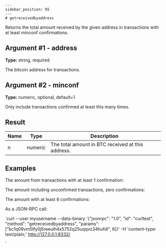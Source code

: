 
    ---
    sidebar_position: 95
    ---
    # getreceivedbyaddress

Returns the total amount received by the given address in transactions with at least minconf confirmations.

## Argument #1 - address

**Type:** string, required

The bitcoin address for transactions.

## Argument #2 - minconf

**Type:** numeric, optional, default=1

Only include transactions confirmed at least this many times.

## Result

| Name | Type    | Description                                       |
| ---- | ------- | ------------------------------------------------- |
| n    | numeric | The total amount in BTC received at this address. |

## Examples

The amount from transactions with at least 1 confirmation:

The amount including unconfirmed transactions, zero confirmations:

The amount with at least 6 confirmations:

As a JSON-RPC call:

`curl --user myusername --data-binary '{"jsonrpc": "1.0", "id": "curltest", "method": "getreceivedbyaddress", "params": ["bc1q09vm5lfy0j5reeulh4x5752q25uqqvz34hufdl", 6]}' -H 'content-type: text/plain;' http://127.0.0.1:8332/

`